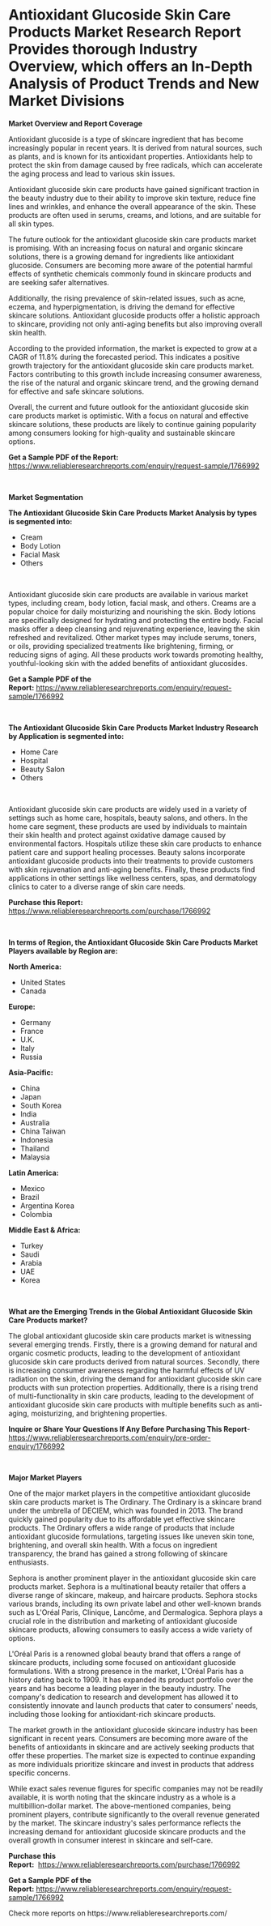 <p><h1>Antioxidant Glucoside Skin Care Products Market Research Report Provides thorough Industry Overview, which offers an In-Depth Analysis of Product Trends and New Market Divisions</h1></p><p><strong>Market Overview and Report Coverage</strong></p>
<p><p>Antioxidant glucoside is a type of skincare ingredient that has become increasingly popular in recent years. It is derived from natural sources, such as plants, and is known for its antioxidant properties. Antioxidants help to protect the skin from damage caused by free radicals, which can accelerate the aging process and lead to various skin issues.</p><p>Antioxidant glucoside skin care products have gained significant traction in the beauty industry due to their ability to improve skin texture, reduce fine lines and wrinkles, and enhance the overall appearance of the skin. These products are often used in serums, creams, and lotions, and are suitable for all skin types.</p><p>The future outlook for the antioxidant glucoside skin care products market is promising. With an increasing focus on natural and organic skincare solutions, there is a growing demand for ingredients like antioxidant glucoside. Consumers are becoming more aware of the potential harmful effects of synthetic chemicals commonly found in skincare products and are seeking safer alternatives.</p><p>Additionally, the rising prevalence of skin-related issues, such as acne, eczema, and hyperpigmentation, is driving the demand for effective skincare solutions. Antioxidant glucoside products offer a holistic approach to skincare, providing not only anti-aging benefits but also improving overall skin health.</p><p>According to the provided information, the market is expected to grow at a CAGR of 11.8% during the forecasted period. This indicates a positive growth trajectory for the antioxidant glucoside skin care products market. Factors contributing to this growth include increasing consumer awareness, the rise of the natural and organic skincare trend, and the growing demand for effective and safe skincare solutions.</p><p>Overall, the current and future outlook for the antioxidant glucoside skin care products market is optimistic. With a focus on natural and effective skincare solutions, these products are likely to continue gaining popularity among consumers looking for high-quality and sustainable skincare options.</p></p>
<p><strong>Get a Sample PDF of the Report:</strong> <a href="https://www.reliableresearchreports.com/enquiry/request-sample/1766992">https://www.reliableresearchreports.com/enquiry/request-sample/1766992</a></p>
<p>&nbsp;</p>
<p><strong>Market Segmentation</strong></p>
<p><strong>The Antioxidant Glucoside Skin Care Products Market Analysis by types is segmented into:</strong></p>
<p><ul><li>Cream</li><li>Body Lotion</li><li>Facial Mask</li><li>Others</li></ul></p>
<p>&nbsp;</p>
<p><p>Antioxidant glucoside skin care products are available in various market types, including cream, body lotion, facial mask, and others. Creams are a popular choice for daily moisturizing and nourishing the skin. Body lotions are specifically designed for hydrating and protecting the entire body. Facial masks offer a deep cleansing and rejuvenating experience, leaving the skin refreshed and revitalized. Other market types may include serums, toners, or oils, providing specialized treatments like brightening, firming, or reducing signs of aging. All these products work towards promoting healthy, youthful-looking skin with the added benefits of antioxidant glucosides.</p></p>
<p><strong>Get a Sample PDF of the Report:</strong>&nbsp;<a href="https://www.reliableresearchreports.com/enquiry/request-sample/1766992">https://www.reliableresearchreports.com/enquiry/request-sample/1766992</a></p>
<p>&nbsp;</p>
<p><strong>The Antioxidant Glucoside Skin Care Products Market Industry Research by Application is segmented into:</strong></p>
<p><ul><li>Home Care</li><li>Hospital</li><li>Beauty Salon</li><li>Others</li></ul></p>
<p>&nbsp;</p>
<p><p>Antioxidant glucoside skin care products are widely used in a variety of settings such as home care, hospitals, beauty salons, and others. In the home care segment, these products are used by individuals to maintain their skin health and protect against oxidative damage caused by environmental factors. Hospitals utilize these skin care products to enhance patient care and support healing processes. Beauty salons incorporate antioxidant glucoside products into their treatments to provide customers with skin rejuvenation and anti-aging benefits. Finally, these products find applications in other settings like wellness centers, spas, and dermatology clinics to cater to a diverse range of skin care needs.</p></p>
<p><strong>Purchase this Report:</strong>&nbsp; <a href="https://www.reliableresearchreports.com/purchase/1766992">https://www.reliableresearchreports.com/purchase/1766992</a></p>
<p>&nbsp;</p>
<p><strong>In terms of Region, the Antioxidant Glucoside Skin Care Products Market Players available by Region are:</strong></p>
<p>
    <p> <strong> North America: </strong>
        <ul>
            <li>United States</li>
            <li>Canada</li>
        </ul>
        </p> 
    <p> <strong> Europe: </strong>
        <ul>
            <li>Germany</li>
            <li>France</li>
            <li>U.K.</li>
            <li>Italy</li>
            <li>Russia</li>
        </ul>
        </p> 
    <p> <strong> Asia-Pacific: </strong>
        <ul>
            <li>China</li>
            <li>Japan</li>
            <li>South Korea</li>
            <li>India</li>
            <li>Australia</li>
            <li>China Taiwan</li>
            <li>Indonesia</li>
            <li>Thailand</li>
            <li>Malaysia</li>
        </ul>
        </p> 
    <p> <strong> Latin America: </strong>
        <ul>
            <li>Mexico</li>
            <li>Brazil</li>
            <li>Argentina Korea</li>
            <li>Colombia</li>
        </ul>
        </p> 
    <p> <strong> Middle East & Africa: </strong>
        <ul>
            <li>Turkey</li>
            <li>Saudi</li>
            <li>Arabia</li>
            <li>UAE</li>
            <li>Korea</li>
        </ul>
    </p>
    </p>
<p>&nbsp;</p>
<p><strong>What are the Emerging Trends in the Global Antioxidant Glucoside Skin Care Products market?</strong></p>
<p><p>The global antioxidant glucoside skin care products market is witnessing several emerging trends. Firstly, there is a growing demand for natural and organic cosmetic products, leading to the development of antioxidant glucoside skin care products derived from natural sources. Secondly, there is increasing consumer awareness regarding the harmful effects of UV radiation on the skin, driving the demand for antioxidant glucoside skin care products with sun protection properties. Additionally, there is a rising trend of multi-functionality in skin care products, leading to the development of antioxidant glucoside skin care products with multiple benefits such as anti-aging, moisturizing, and brightening properties.</p></p>
<p><strong>Inquire or Share Your Questions If Any Before Purchasing This Report</strong>- <a href="https://www.reliableresearchreports.com/enquiry/pre-order-enquiry/1766992">https://www.reliableresearchreports.com/enquiry/pre-order-enquiry/1766992</a></p>
<p>&nbsp;</p>
<p><strong>Major Market Players</strong></p>
<p><p>One of the major market players in the competitive antioxidant glucoside skin care products market is The Ordinary. The Ordinary is a skincare brand under the umbrella of DECIEM, which was founded in 2013. The brand quickly gained popularity due to its affordable yet effective skincare products. The Ordinary offers a wide range of products that include antioxidant glucoside formulations, targeting issues like uneven skin tone, brightening, and overall skin health. With a focus on ingredient transparency, the brand has gained a strong following of skincare enthusiasts.</p><p>Sephora is another prominent player in the antioxidant glucoside skin care products market. Sephora is a multinational beauty retailer that offers a diverse range of skincare, makeup, and haircare products. Sephora stocks various brands, including its own private label and other well-known brands such as L'Oréal Paris, Clinique, Lancôme, and Dermalogica. Sephora plays a crucial role in the distribution and marketing of antioxidant glucoside skincare products, allowing consumers to easily access a wide variety of options.</p><p>L'Oréal Paris is a renowned global beauty brand that offers a range of skincare products, including some focused on antioxidant glucoside formulations. With a strong presence in the market, L'Oréal Paris has a history dating back to 1909. It has expanded its product portfolio over the years and has become a leading player in the beauty industry. The company's dedication to research and development has allowed it to consistently innovate and launch products that cater to consumers' needs, including those looking for antioxidant-rich skincare products.</p><p>The market growth in the antioxidant glucoside skincare industry has been significant in recent years. Consumers are becoming more aware of the benefits of antioxidants in skincare and are actively seeking products that offer these properties. The market size is expected to continue expanding as more individuals prioritize skincare and invest in products that address specific concerns.</p><p>While exact sales revenue figures for specific companies may not be readily available, it is worth noting that the skincare industry as a whole is a multibillion-dollar market. The above-mentioned companies, being prominent players, contribute significantly to the overall revenue generated by the market. The skincare industry's sales performance reflects the increasing demand for antioxidant glucoside skincare products and the overall growth in consumer interest in skincare and self-care.</p></p>
<p><strong>Purchase this Report:</strong>&nbsp;&nbsp;<a href="https://www.reliableresearchreports.com/purchase/1766992">https://www.reliableresearchreports.com/purchase/1766992</a></p>
<p></p>
<p><strong>Get a Sample PDF of the Report:</strong>&nbsp;<a href="https://www.reliableresearchreports.com/enquiry/request-sample/1766992">https://www.reliableresearchreports.com/enquiry/request-sample/1766992</a></p>
<p>Check more reports on https://www.reliableresearchreports.com/</p>